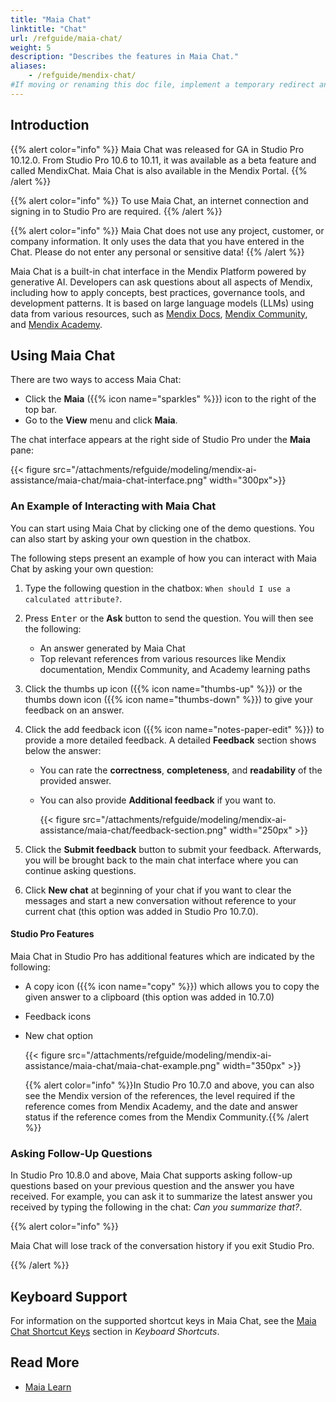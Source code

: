 ```yaml
--- 
title: "Maia Chat" 
linktitle: "Chat" 
url: /refguide/maia-chat/ 
weight: 5 
description: "Describes the features in Maia Chat." 
aliases: 
    - /refguide/mendix-chat/ 
#If moving or renaming this doc file, implement a temporary redirect and let the respective team know they should update the URL in the product. See Mapping to Products for more details. 
--- 
```

 
## Introduction  
 
{{% alert color="info" %}} 
Maia Chat was released for GA in Studio Pro 10.12.0. From Studio Pro 10.6 to 10.11, it was available as a beta feature and called MendixChat. Maia Chat is also available in the Mendix Portal. 
{{% /alert %}} 
 
{{% alert color="info" %}} 
To use Maia Chat, an internet connection and signing in to Studio Pro are required. 
{{% /alert %}} 
 
{{% alert color="info" %}} 
Maia Chat does not use any project, customer, or company information. It only uses the data that you have entered in the Chat. Please do not enter any personal or sensitive data! 
{{% /alert %}} 
 
Maia Chat is a built-in chat interface in the Mendix Platform powered by generative AI. Developers can ask questions about all aspects of Mendix, including how to apply concepts, best practices, governance tools, and development patterns. It is based on large language models (LLMs) using data from various resources, such as [Mendix Docs](/), [Mendix Community](https://community.mendix.com/), and [Mendix Academy](https://academy.mendix.com/). 
 
## Using Maia Chat 
 
There are two ways to access Maia Chat:  
 
* Click the **Maia** ({{% icon name="sparkles" %}}) icon to the right of the top bar. 
* Go to the **View** menu and click **Maia**. 
 
The chat interface appears at the right side of Studio Pro under the **Maia** pane: 
 
{{< figure src="/attachments/refguide/modeling/mendix-ai-assistance/maia-chat/maia-chat-interface.png" width="300px">}} 
 
### An Example of Interacting with Maia Chat 
 
You can start using Maia Chat by clicking one of the demo questions. You can also start by asking your own question in the chatbox.  
 
The following steps present an example of how you can interact with Maia Chat by asking your own question: 
 
1. Type the following question in the chatbox: `When should I use a calculated attribute?`. 
2. Press <kbd>Enter</kbd> or the **Ask** button to send the question. You will then see the following: 
    * An answer generated by Maia Chat 
    * Top relevant references from various resources like Mendix documentation, Mendix Community, and Academy learning paths 
 
3. Click the thumbs up icon ({{% icon name="thumbs-up" %}}) or the thumbs down icon ({{% icon name="thumbs-down" %}}) to give your feedback on an answer.  
 
4. Click the add feedback icon ({{% icon name="notes-paper-edit" %}}) to provide a more detailed feedback. A detailed **Feedback** section shows below the answer: 
 
    * You can rate the **correctness**, **completeness**, and **readability** of the provided answer. 
 
    * You can also provide **Additional feedback** if you want to.  
 
      {{< figure src="/attachments/refguide/modeling/mendix-ai-assistance/maia-chat/feedback-section.png" width="250px" >}}  
 
5. Click the **Submit feedback** button to submit your feedback. Afterwards, you will be brought back to the main chat interface where you can continue asking questions. 
 
6. Click **New chat** at beginning of your chat if you want to clear the messages and start a new conversation without reference to your current chat (this option was added in Studio Pro 10.7.0). 
 
#### Studio Pro Features 
 
Maia Chat in Studio Pro has additional features which are indicated by the following: 
 
* A copy icon ({{% icon name="copy" %}}) which allows you to copy the given answer to a clipboard (this option was added in 10.7.0) 
* Feedback icons 
* New chat option 
   
    {{< figure src="/attachments/refguide/modeling/mendix-ai-assistance/maia-chat/maia-chat-example.png" width="350px" >}} 
     
    {{% alert color="info" %}}In Studio Pro 10.7.0 and above, you can also see the Mendix version of the references, the level required if the reference comes from Mendix Academy, and the date and answer status if the reference comes from the Mendix Community.{{% /alert %}} 
 
### Asking Follow-Up Questions 
 
In Studio Pro 10.8.0 and above, Maia Chat supports asking follow-up questions based on your previous question and the answer you have received. For example, you can ask it to summarize the latest answer you received by typing the following in the chat: *Can you summarize that?*. 
 
{{% alert color="info" %}} 
 
Maia Chat will lose track of the conversation history if you exit Studio Pro. 
 
{{% /alert %}} 
 
## Keyboard Support 
 
For information on the supported shortcut keys in Maia Chat, see the [Maia Chat Shortcut Keys](/refguide/keyboard-shortcuts/#maia-chat-shortcuts) section in *Keyboard Shortcuts*. 
 
## Read More 
 
* [Maia Learn](/refguide/maia-learn/) 
